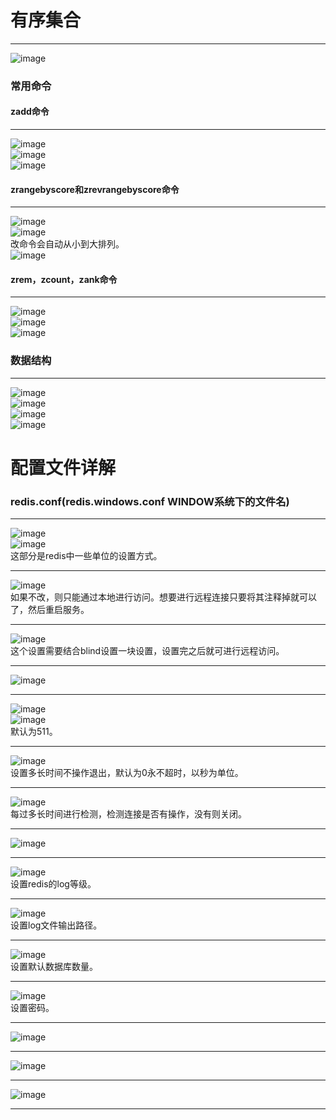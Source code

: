 # 有序集合
***
![image](https://user-images.githubusercontent.com/96570699/191677593-81a2c138-7214-4901-8338-e23584219fc2.png)  


### 常用命令 
#### zadd命令
***  
![image](https://user-images.githubusercontent.com/96570699/191678207-b6949a2f-3109-4e48-a164-8c59831e1536.png)  
![image](https://user-images.githubusercontent.com/96570699/191678772-ea2dd055-8eac-496a-a107-ac2755f825eb.png)  
![image](https://user-images.githubusercontent.com/96570699/191678444-91a1db7a-dbba-42b1-9c5a-a999a711dea4.png)  


#### zrangebyscore和zrevrangebyscore命令
***  
![image](https://user-images.githubusercontent.com/96570699/191679630-71a87566-57ed-480f-8a15-a9b7ef6b6532.png)  
![image](https://user-images.githubusercontent.com/96570699/191679092-f5079ff1-70b6-4043-a79a-f3b535e19b24.png)  
改命令会自动从小到大排列。  
![image](https://user-images.githubusercontent.com/96570699/191679480-e11bf807-8b4b-41a0-b3a0-ff939fb0b6a2.png)  


#### zrem，zcount，zank命令
***  
![image](https://user-images.githubusercontent.com/96570699/191683301-462c866b-715f-40bd-9b8d-36db61611d9a.png)  
![image](https://user-images.githubusercontent.com/96570699/191682974-398062fb-5b87-49fc-991e-e0cde0ff1bb0.png)  
![image](https://user-images.githubusercontent.com/96570699/191683097-87aa9bc1-76f9-4152-8aa0-bd35d28cbc96.png)  


### 数据结构
***  
![image](https://user-images.githubusercontent.com/96570699/191684074-8b14fa05-3a4a-4a90-902c-6badab0966f8.png)  
![image](https://user-images.githubusercontent.com/96570699/191684366-579ca651-0208-4907-9fd0-d9bab512615d.png)  
![image](https://user-images.githubusercontent.com/96570699/191684893-7f837af7-9762-46fb-aa74-f17fb7fc445a.png)  
![image](https://user-images.githubusercontent.com/96570699/191685078-4f0221f8-12de-43c9-95d0-cd3c4ebe4f0f.png)  




# 配置文件详解
### redis.conf(redis.windows.conf WINDOW系统下的文件名)
***  
![image](https://user-images.githubusercontent.com/96570699/191701348-77e44b6b-2df2-46a5-acd8-d6b40aec6a36.png)  
![image](https://user-images.githubusercontent.com/96570699/191693792-21d5dfe9-9647-4c69-9588-541f55b0436c.png)  
这部分是redis中一些单位的设置方式。   
***  
![image](https://user-images.githubusercontent.com/96570699/191702668-fab7177e-b35e-4da5-be31-c52b26595c5c.png)  
如果不改，则只能通过本地进行访问。想要进行远程连接只要将其注释掉就可以了，然后重启服务。    
***  
![image](https://user-images.githubusercontent.com/96570699/191704393-a5451dcb-dede-4d70-8448-6b07a9820cef.png)   
这个设置需要结合blind设置一块设置，设置完之后就可进行远程访问。  
***  
![image](https://user-images.githubusercontent.com/96570699/191705341-16ac3bcf-ef84-480a-8e98-b45ed533e9ba.png)  
***  
![image](https://user-images.githubusercontent.com/96570699/191705558-8b0ea997-52ea-4332-9869-12176b8c02de.png)  
![image](https://user-images.githubusercontent.com/96570699/191705678-9d6306d0-28f3-45cd-b51b-fe876170d1f9.png)  
默认为511。    
***  
![image](https://user-images.githubusercontent.com/96570699/191706395-f7f9b7cc-b265-41e5-8178-a954fba6be27.png)  
设置多长时间不操作退出，默认为0永不超时，以秒为单位。  
***  
![image](https://user-images.githubusercontent.com/96570699/191709007-45dfbd1b-25bf-4cc1-b7e1-7b39f2582049.png)  
每过多长时间进行检测，检测连接是否有操作，没有则关闭。  
***  
![image](https://user-images.githubusercontent.com/96570699/191709910-3cdf3018-36e2-42ab-a137-6225986e5d5d.png)  
***  
![image](https://user-images.githubusercontent.com/96570699/191710455-2ae4c38d-91cf-4bc0-b750-152d904dc9db.png)  
设置redis的log等级。  
***  
![image](https://user-images.githubusercontent.com/96570699/191711136-7bacd081-1370-4216-a82b-13099dba130a.png)  
设置log文件输出路径。  
***  
![image](https://user-images.githubusercontent.com/96570699/191712030-641bba9f-a9e3-49ed-89d1-5c082346cac6.png)  
设置默认数据库数量。  
***  
![image](https://user-images.githubusercontent.com/96570699/191712713-53a01ed8-ff58-430d-a090-292962123c1e.png)  
设置密码。
***  
![image](https://user-images.githubusercontent.com/96570699/191713271-ebd43f63-26fc-4e2e-ac25-0b6e74da3ba5.png)  
***
![image](https://user-images.githubusercontent.com/96570699/191713548-86e88134-89b3-411b-b74e-ce3395e598c4.png)  
***
![image](https://user-images.githubusercontent.com/96570699/191714537-fc574755-4cd4-4992-8478-4f575ae9d4f7.png)  
***



